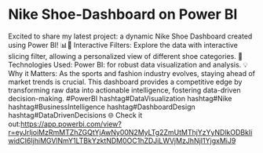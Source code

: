 # Nike Shoe-Dashboard on Power BI
Excited to share my latest project: a dynamic Nike Shoe Dashboard created using Power BI! 📊👟 Interactive Filters: Explore the data with interactive slicing filter, allowing a personalized view of different shoe categories. 🚀 Technologies Used: Power BI: for robust data visualization and analysis.
💡 Why it Matters: As the sports and fashion industry evolves, staying ahead of market trends is crucial. This dashboard provides a competitive edge by transforming raw data into actionable intelligence, fostering data-driven decision-making.
#PowerBI hashtag#DataVisualization hashtag#Nike hashtag#BusinessIntelligence hashtag#DashboardDesign hashtag#DataDrivenDecisions
🌐 Check it out:https://app.powerbi.com/view?r=eyJrIjoiMzRmMTZhZGQtYjAwNy00N2MyLTg2ZmUtMThjYzYyNDlkODBkIiwidCI6IjhiMGVlNmY1LTBkYzktNDM0OC1hZDJiLWVjMzJhNjI1YjgxMiJ9
